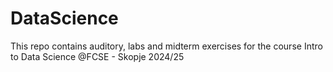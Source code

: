 # DataScience
This repo contains auditory, labs and midterm exercises for the course Intro to Data Science @FCSE - Skopje 2024/25

